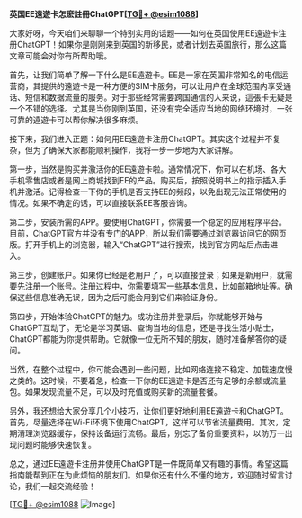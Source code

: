 **英国EE遠遊卡怎麽註冊ChatGPT[[TG💪+ @esim1088](https://t.me/s/esim1088)]**

大家好呀，今天咱们来聊聊一个特别实用的话题——如何在英国使用EE遠遊卡注册ChatGPT！如果你是刚刚来到英国的新移民，或者计划去英国旅行，那么这篇文章可能会对你有所帮助哦。

首先，让我们简单了解一下什么是EE遠遊卡。EE是一家在英国非常知名的电信运营商，其提供的遠遊卡是一种方便的SIM卡服务，可以让用户在全球范围内享受通话、短信和数据流量的服务。对于那些经常需要跨国通信的人来说，這張卡无疑是一个不错的选择。尤其是当你刚到英国，还没有完全适应当地的网络环境时，一张可靠的遠遊卡可以帮你解决很多麻烦。

接下来，我们进入正题：如何用EE遠遊卡注册ChatGPT。其实这个过程并不复杂，但为了确保大家都能顺利操作，我将一步一步地为大家讲解。

第一步，当然是购买并激活你的EE遠遊卡啦。通常情况下，你可以在机场、各大手机零售店或者是网上商城找到EE的产品。购买后，按照说明书上的指示插入手机并激活。记得检查一下你的手机是否支持EE的频段，以免出现无法正常使用的情况。如果不确定的话，可以直接联系EE客服咨询。

第二步，安装所需的APP。要使用ChatGPT，你需要一个稳定的应用程序平台。目前，ChatGPT官方并没有专门的APP，所以我们需要通过浏览器访问它的网页版。打开手机上的浏览器，输入“ChatGPT”进行搜索，找到官方网站后点击进入。

第三步，创建账户。如果你已经是老用户了，可以直接登录；如果是新用户，就需要先注册一个账号。注册过程中，你需要填写一些基本信息，比如邮箱地址等。确保这些信息准确无误，因为之后可能会用到它们来验证身份。

第四步，开始体验ChatGPT的魅力。成功注册并登录后，你就能够开始与ChatGPT互动了。无论是学习英语、查询当地的信息，还是寻找生活小贴士，ChatGPT都能为你提供帮助。它就像一位无所不知的朋友，随时准备解答你的疑问。

当然，在整个过程中，你可能会遇到一些问题，比如网络连接不稳定、加载速度慢之类的。这时候，不要着急，检查一下你的EE遠遊卡是否还有足够的余额或流量包。如果发现流量不足，可以及时充值或购买新的流量套餐。

另外，我还想给大家分享几个小技巧，让你们更好地利用EE遠遊卡和ChatGPT。首先，尽量选择在Wi-Fi环境下使用ChatGPT，这样可以节省流量费用。其次，定期清理浏览器缓存，保持设备运行流畅。最后，别忘了备份重要资料，以防万一出现问题时能够快速恢复。

总之，通过EE遠遊卡注册并使用ChatGPT是一件既简单又有趣的事情。希望这篇指南能帮到正在为此烦恼的朋友们。如果你还有什么不懂的地方，欢迎随时留言讨论，我们一起交流经验！

[[TG💪+ @esim1088](https://t.me/s/esim1088) ![Image](https://i.postimg.cc/4NQfJmqS/Snipaste-2025-05-13-00-14-12.png)]